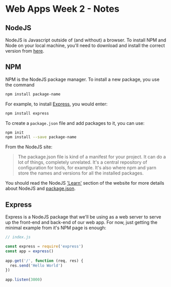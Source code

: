 # Web Apps Week 2 - Notes

## NodeJS

NodeJS is Javascript outside of (and without) a browser. To install NPM and Node on your local machine, you'll need to download and install the correct version from [here](https://nodejs.dev/).

## NPM

NPM is the NodeJS package manager. To install a new package, you use the command

```sh
npm install package-name
```

For example, to install [Express](https://www.npmjs.com/package/express), you would enter:

```sh
npm install express
```

To create a `package.json` file and add packages to it, you can use:

```sh
npm init                         
npm install --save package-name
```

From the NodeJS site:

> The package.json file is kind of a manifest for your project. It can do a lot of things, completely unrelated. It's a central repository of configuration for tools, for example. It's also where npm and yarn store the names and versions for all the installed packages.

You should read the NodeJS ['Learn'](https://nodejs.dev/learn) section of the website for more details about NodeJS and [package.json](https://nodejs.dev/learn/the-package-json-guide).

## Express

Express is a NodeJS package that we'll be using as a web server to serve up the front-end and back-end of our web app. For now, just getting the minimal example from it's NPM page is enough:

```javascript
// index.js

const express = require('express')
const app = express()
 
app.get('/', function (req, res) {
  res.send('Hello World')
})
 
app.listen(3000)
```

